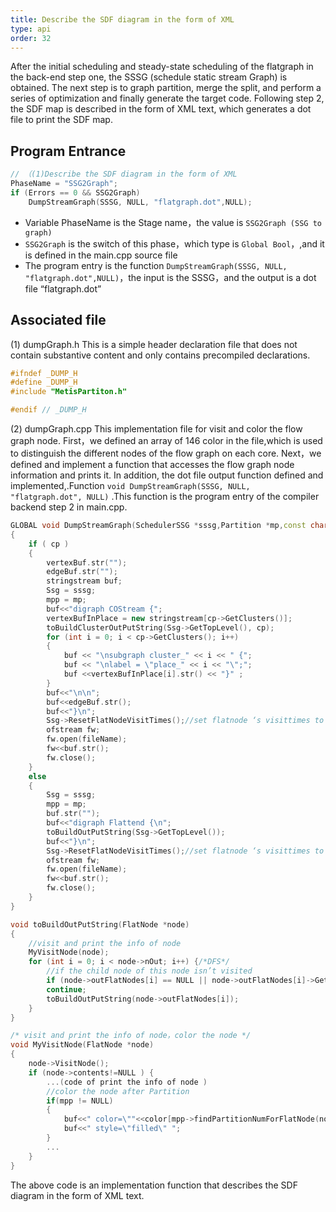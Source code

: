 ```yaml
---
title: Describe the SDF diagram in the form of XML
type: api
order: 32
---
```


After the initial scheduling and steady-state scheduling of the flatgraph in the back-end step one, the SSSG (schedule static stream Graph) is obtained. The next step is to graph partition, merge the split, and perform a series of optimization and finally generate the target code.
Following step 2, the SDF map is described in the form of XML text, which generates a dot file to print the SDF map.

## Program Entrance

```c++
// （(1)Describe the SDF diagram in the form of XML
PhaseName = "SSG2Graph";
if (Errors == 0 && SSG2Graph)
    DumpStreamGraph(SSSG, NULL, "flatgraph.dot",NULL);
```
-	Variable PhaseName is the Stage name，the value is `SSG2Graph (SSG to graph)`
-	`SSG2Graph` is the switch of this phase，which type is `Global Bool`，,and it is defined in the main.cpp source file
-	The program entry is the function `DumpStreamGraph(SSSG, NULL, "flatgraph.dot",NULL)`，the input is the SSSG，and the output is a dot file “flatgraph.dot”

## Associated file

(1)	dumpGraph.h
This is a simple header declaration file that does not contain substantive content and only contains precompiled declarations.
```c++
#ifndef _DUMP_H
#define _DUMP_H
#include "MetisPartiton.h"

#endif // _DUMP_H
```
(2)	dumpGraph.cpp
This implementation file for visit and color the flow graph node.
First，we defined an array of 146 color in the file,which is used to distinguish the different nodes of the flow graph on each core.
Next，we defined and implement a function that accesses the flow graph node information and prints it.
In addition, the dot file output function defined and implemented,.Function `void DumpStreamGraph(SSSG, NULL, "flatgraph.dot", NULL)` .This function is the program entry of the compiler backend step 2 in main.cpp.

```c++
GLOBAL void DumpStreamGraph(SchedulerSSG *sssg,Partition *mp,const char *fileName, ClusterPartition* cp)
{	
    if ( cp )
    {
        vertexBuf.str("");
        edgeBuf.str("");
        stringstream buf;
        Ssg = sssg;
        mpp = mp;
        buf<<"digraph COStream {";
        vertexBufInPlace = new stringstream[cp->GetClusters()];
        toBuildClusterOutPutString(Ssg->GetTopLevel(), cp);
        for (int i = 0; i < cp->GetClusters(); i++)
        {
            buf << "\nsubgraph cluster_" << i << " {";
            buf << "\nlabel = \"place_" << i << "\";";
            buf <<vertexBufInPlace[i].str() << "}" ;
        }
        buf<<"\n\n";  
        buf<<edgeBuf.str();
        buf<<"}\n";  
        Ssg->ResetFlatNodeVisitTimes();//set flatnode ‘s visittimes to 0
        ofstream fw;
        fw.open(fileName);
        fw<<buf.str();
        fw.close();
    }
    else
    {
        Ssg = sssg;
        mpp = mp;
        buf.str("");
        buf<<"digraph Flattend {\n";
        toBuildOutPutString(Ssg->GetTopLevel());
        buf<<"}\n";  
        Ssg->ResetFlatNodeVisitTimes();//set flatnode ‘s visittimes to 0
        ofstream fw;
        fw.open(fileName);
        fw<<buf.str();
        fw.close();
    }
}

void toBuildOutPutString(FlatNode *node)
{
    //visit and print the info of node
    MyVisitNode(node);
    for (int i = 0; i < node->nOut; i++) {/*DFS*/
        //if the child node of this node isn’t visited
        if (node->outFlatNodes[i] == NULL || node->outFlatNodes[i]->GetVisitTimes() != 0)
        continue;
        toBuildOutPutString(node->outFlatNodes[i]);
    }
}

/* visit and print the info of node，color the node */
void MyVisitNode(FlatNode *node)
{
    node->VisitNode();
    if (node->contents!=NULL ) {
        ...(code of print the info of node )
        //color the node after Partition
        if(mpp != NULL)
        {		
            buf<<" color=\""<<color[mpp->findPartitionNumForFlatNode(node)]<<"\""; 
            buf<<" style=\"filled\" "; 	
        }
        ...
    }
}

```
The above code is an implementation function that describes the SDF diagram in the form of XML text.